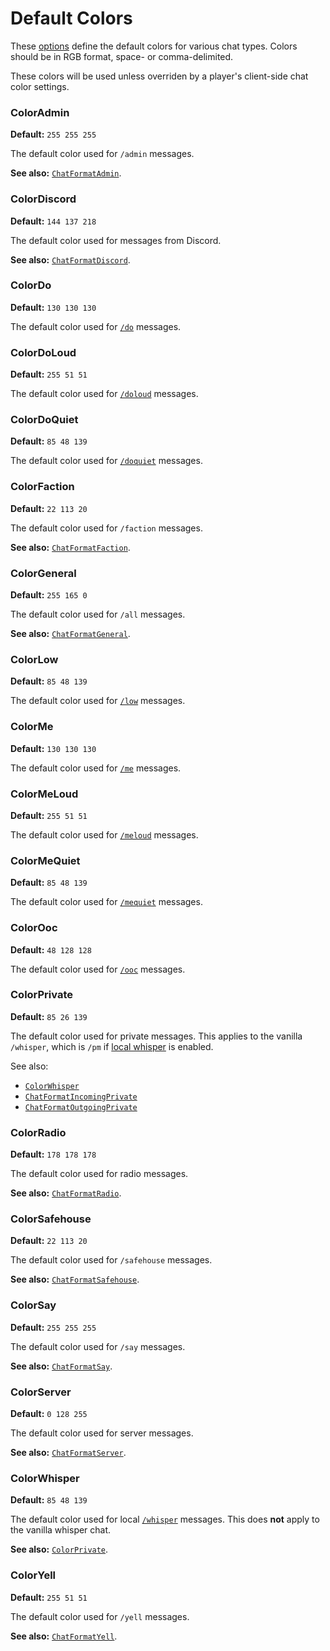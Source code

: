 # Default Colors

These [options](./index.md) define the default colors for various chat types.
Colors should be in RGB format, space- or comma-delimited.

These colors will be used unless overriden by a player's client-side chat color settings.

### ColorAdmin
**Default:** `255 255 255`

The default color used for `/admin` messages.

**See also:** [`ChatFormatAdmin`](./chat-formats.md#chatformatadmin).

### ColorDiscord
**Default:** `144 137 218`

The default color used for messages from Discord.

**See also:** [`ChatFormatDiscord`](./chat-formats.md#chatformatdiscord).

### ColorDo
**Default:** `130 130 130`

The default color used for [`/do`](./chat-formats.md#chatformatdo) messages.

### ColorDoLoud
**Default:** `255 51 51`

The default color used for [`/doloud`](./chat-formats.md#chatformatdoloud) messages.

### ColorDoQuiet
**Default:** `85 48 139`

The default color used for [`/doquiet`](./chat-formats.md#chatformatdoquiet) messages.

### ColorFaction
**Default:** `22 113 20`

The default color used for `/faction` messages.

**See also:** [`ChatFormatFaction`](./chat-formats.md#chatformatfaction).

### ColorGeneral
**Default:** `255 165 0`

The default color used for `/all` messages.

**See also:** [`ChatFormatGeneral`](./chat-formats.md#chatformatgeneral).

### ColorLow
**Default:** `85 48 139`

The default color used for [`/low`](./chat-formats.md#chatformatlow) messages.

### ColorMe
**Default:** `130 130 130`

The default color used for [`/me`](./chat-formats.md#chatformatme) messages.

### ColorMeLoud
**Default:** `255 51 51`

The default color used for [`/meloud`](./chat-formats.md#chatformatmeloud) messages.

### ColorMeQuiet
**Default:** `85 48 139`

The default color used for [`/mequiet`](./chat-formats.md#chatformatmequiet) messages.

### ColorOoc
**Default:** `48 128 128`

The default color used for [`/ooc`](./chat-formats.md#chatformatooc) messages.

### ColorPrivate
**Default:** `85 26 139`

The default color used for private messages.
This applies to the vanilla `/whisper`, which is `/pm` if [local whisper](./chat-formats.md#chatformatwhisper) is enabled.

See also:
- [`ColorWhisper`](./colors.md#colorwhisper)
- [`ChatFormatIncomingPrivate`](./chat-formats.md#chatformatincomingprivate)
- [`ChatFormatOutgoingPrivate`](./chat-formats.md#chatformatoutgoingprivate)

### ColorRadio
**Default:** `178 178 178`

The default color used for radio messages.

**See also:** [`ChatFormatRadio`](./chat-formats.md#chatformatradio).

### ColorSafehouse
**Default:** `22 113 20`

The default color used for `/safehouse` messages.

**See also:** [`ChatFormatSafehouse`](./chat-formats.md#chatformatsafehouse).

### ColorSay
**Default:** `255 255 255`

The default color used for `/say` messages.

**See also:** [`ChatFormatSay`](./chat-formats.md#chatformatsay).

### ColorServer
**Default:** `0 128 255`

The default color used for server messages.

**See also:** [`ChatFormatServer`](./chat-formats.md#chatformatserver).

### ColorWhisper
**Default:** `85 48 139`

The default color used for local [`/whisper`](./chat-formats.md#chatformatwhisper) messages.
This does **not** apply to the vanilla whisper chat.

**See also:** [`ColorPrivate`](./colors.md#colorprivate).

### ColorYell
**Default:** `255 51 51`

The default color used for `/yell` messages.

**See also:** [`ChatFormatYell`](./chat-formats.md#chatformatyell).
